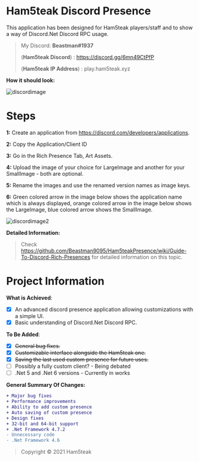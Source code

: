 # Ham5teak Discord Presence

This application has been designed for Ham5teak players/staff and to show a way of Discord.Net Discord RPC usage. 

> My Discord: **Beastman#1937**
> 
> (**Ham5teak Discord**) : https://discord.gg/6mn49CtPfP
> 
> (**Ham5teak IP Address**) : play.ham5teak.xyz


**How it should look:**

![discordimage](https://i.ibb.co/qgpLL7z/Screenshot-2021-04-19-144343.png)

# Steps

**1:**
Create an application from https://discord.com/developers/applications.

**2:**
Copy the Application/Client ID

**3:**
Go in the Rich Presence Tab, Art Assets.

**4:**
Upload the image of your choice for LargeImage and another for your SmallImage - both are optional.

**5:**
Rename the images and use the renamed version names as image keys.

**6:**
Green colored arrow in the image below shows the application name which is always displayed, orange colored arrow in the image below shows the LargeImage, blue colored arrow shows the SmallImage.


![discordimage2](https://i.ibb.co/42fT2G9/Screenshot-2021-04-20-132530.png)

**Detailed Information:**
> Check https://github.com/Beastman9095/Ham5teakPresence/wiki/Guide-To-Discord-Rich-Presences for detailed information on this topic.


# Project Information
**What is Achieved**:
- [x] An advanced discord presence application allowing customizations with a simple UI.
- [x] Basic understanding of Discord.Net Discord RPC.

**To Be Added**:
- [x] ~~General bug fixes.~~
- [x] ~~Customizable interface alongside the Ham5teak one.~~
- [x] ~~Saving the last used custom presence for future uses.~~
- [ ] Possibly a fully custom client? - Being debated
- [ ] .Net 5 and .Net 6 versions - Currently in works

**General Summary Of Changes:**
```diff
+ Major bug fixes
+ Performance improvements
+ Ability to add custom presence
+ Auto saving of custom presence
+ Design fixes
+ 32-bit and 64-bit support
+ .Net Framework 4.7.2
- Unnecessary code
- .Net Framework 4.6
```


> Copyright © 2021 Ham5teak 

